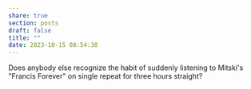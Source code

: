 ```yaml
---
share: true
section: posts
draft: false
title: ""
date: 2023-10-15 08:54:38
---
```


Does anybody else recognize the habit of suddenly listening to Mitski's "Francis Forever" on single repeat for three hours straight?
